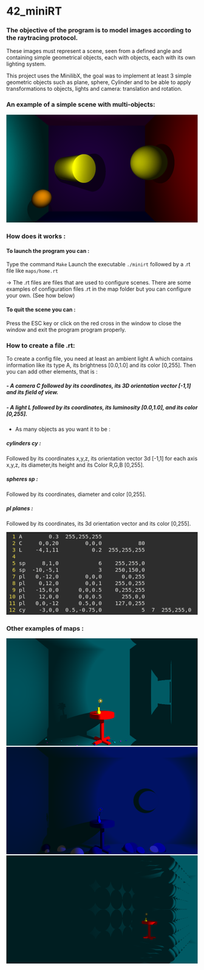 # 42_miniRT

### The objective of the program is to model images according to the raytracing protocol.

These images must represent a scene, seen from a defined angle and containing simple 
geometrical objects, each with objects, each with its own lighting system.

This project uses the MinilibX, the goal was to implement at least 3 simple geometric 
objects such as plane, sphere, Cylinder and to be able to apply transformations to objects,
lights and camera: translation and rotation.


### An example of a simple scene with multi-objects:

![origin](./img/origin.png)

### How does it works :

#### To launch the program you can :
Type the command ``` Make ```
Launch the executable ``` ./minirt ``` followed by a .rt file like ```maps/home.rt```

-> The .rt files are files that are used to configure scenes.
There are some examples of configuration files .rt in the map folder but you can configure your own.
(See how below)

#### To quit the scene you can :
Press the ESC key or click on the red cross in the window to close the window and exit
the program program properly.

### How to create a file .rt:
To create a config file, you need at least an ambient light A which contains information like its
type A, its brightness [0.0,1.0] and its color [0,255].
Then you can add other elements, that is :
##### - A camera C followed by its coordinates, its 3D orientation vector [-1,1] and its field of view.
##### - A light L followed by its coordinates, its luminosity [0.0,1.0], and its color [0,255].
- As many objects as you want it to be :
##### cylinders cy :
Followed by its coordinates x,y,z, its orientation vector 3d [-1,1] for each axis x,y,z, 
its diameter,its height and its Color R,G,B [0,255].
##### spheres sp :
Followed by its coordinates, diameter and color [0,255].
##### pl planes :
Followed by its coordinates, its 3d orientation vector and its color [0,255].

![example](./img/example.png)

### Other examples of maps :

![home](./img/home.png)
![moon](./img/moonv2.png)
![ballWall](./img/ballWall.png)
